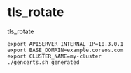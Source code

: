 # tls_rotate
tls_rotate

```shell
export APISERVER_INTERNAL_IP=10.3.0.1
export BASE_DOMAIN=example.coreos.com
export CLUSTER_NAME=my-cluster
./gencerts.sh generated
```
